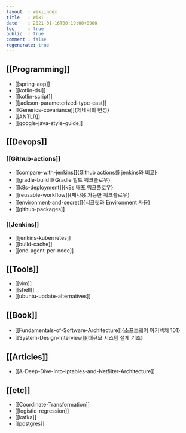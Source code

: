 ```yaml
---
layout  : wikiindex
title   : Wiki
date    : 2021-01-16T00:19:00+0900
toc     : true
public  : true
comment : false
regenerate: true
---
```


## [[Programming]]

* [[spring-aop]]
* [[kotlin-dsl]]
* [[kotlin-script]]
* [[jackson-parameterized-type-cast]]
* [[Generics-covariance]]{제네릭의 변성}
* [[ANTLR]]
* [[google-java-style-guide]]

## [[Devops]]

### [[Github-actions]]

* [[compare-with-jenkins]]{Github actions를 jenkins와 비교}
* [[gradle-build]]{Gradle 빌드 워크플로우}
* [[k8s-deployment]]{k8s 배포 워크플로우}
* [[reusable-workflow]]{재사용 가능한 워크플로우}
* [[environment-and-secret]]{시크릿과 Environment 사용}
* [[github-packages]]

### [[Jenkins]]

* [[jenkins-kubernetes]]
* [[build-cache]]
* [[one-agent-per-node]]

## [[Tools]]

* [[vim]]
* [[shell]]
* [[ubuntu-update-alternatives]]

## [[Book]]

* [[Fundamentals-of-Software-Architecture]]{소프트웨어 아키텍처 101}
* [[System-Design-Interview]]{대규모 시스템 설계 기초}

## [[Articles]]

* [[A-Deep-Dive-into-Iptables-and-Netfilter-Architecture]]

## [[etc]]

* [[Coordinate-Transformation]]
* [[logistic-regression]]
* [[kafka]]
* [[postgres]]
